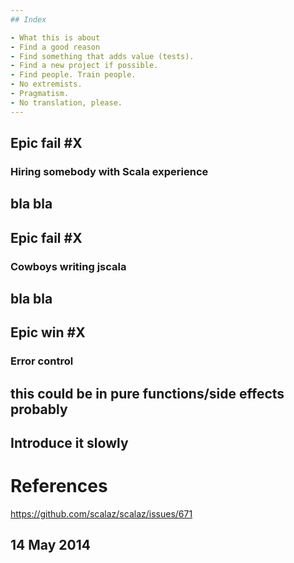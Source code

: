```yaml
---
## Index

- What this is about
- Find a good reason
- Find something that adds value (tests).
- Find a new project if possible.
- Find people. Train people.
- No extremists.
- Pragmatism.
- No translation, please.
---
```

## Epic fail #X
### Hiring somebody with Scala experience
bla bla
---
## Epic fail #X
### Cowboys writing jscala
bla bla
---
## Epic win #X
### Error control
this could be in pure functions/side effects probably
---
Introduce it slowly
---
# References
https://github.com/scalaz/scalaz/issues/671

14 May 2014
---

